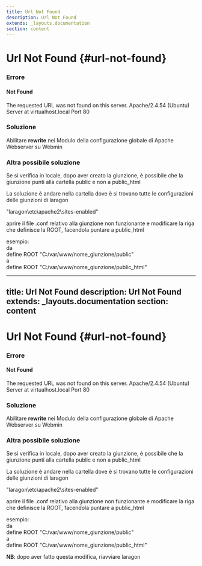 ```yaml
---
title: Url Not Found
description: Url Not Found
extends: _layouts.documentation
section: content
---
```


# Url Not Found {#url-not-found}

###  Errore

#### Not Found
The requested URL was not found on this server.
Apache/2.4.54 (Ubuntu) Server at virtualhost.local Port 80


###  Soluzione

Abilitare **rewrite** nei Modulo della configurazione globale di Apache Webserver su Webmin  

### Altra possibile soluzione  

Se si verifica in locale, dopo aver creato la giunzione, è possibile che la giunzione punti alla cartella public e non a public_html  

La soluzione è andare nella cartella dove è si trovano tutte le configurazioni delle giunzioni di laragon  

"laragon\etc\apache2\sites-enabled"

aprire il file .conf relativo alla giunzione non funzionante e modificare la riga che definisce la ROOT, facendola puntare a public_html  

esempio:  
da  
define ROOT "C:/var/www/nome_giunzione/public"  
a  
define ROOT "C:/var/www/nome_giunzione/public_html"  

---
title: Url Not Found
description: Url Not Found
extends: _layouts.documentation
section: content
---

# Url Not Found {#url-not-found}

###  Errore

#### Not Found
The requested URL was not found on this server.
Apache/2.4.54 (Ubuntu) Server at virtualhost.local Port 80


###  Soluzione

Abilitare **rewrite** nei Modulo della configurazione globale di Apache Webserver su Webmin  

### Altra possibile soluzione  

Se si verifica in locale, dopo aver creato la giunzione, è possibile che la giunzione punti alla cartella public e non a public_html  

La soluzione è andare nella cartella dove è si trovano tutte le configurazioni delle giunzioni di laragon  

"laragon\etc\apache2\sites-enabled"

aprire il file .conf relativo alla giunzione non funzionante e modificare la riga che definisce la ROOT, facendola puntare a public_html  

esempio:  
da  
define ROOT "C:/var/www/nome_giunzione/public"  
a  
define ROOT "C:/var/www/nome_giunzione/public_html"  

**NB**: dopo aver fatto questa modifica, riavviare laragon